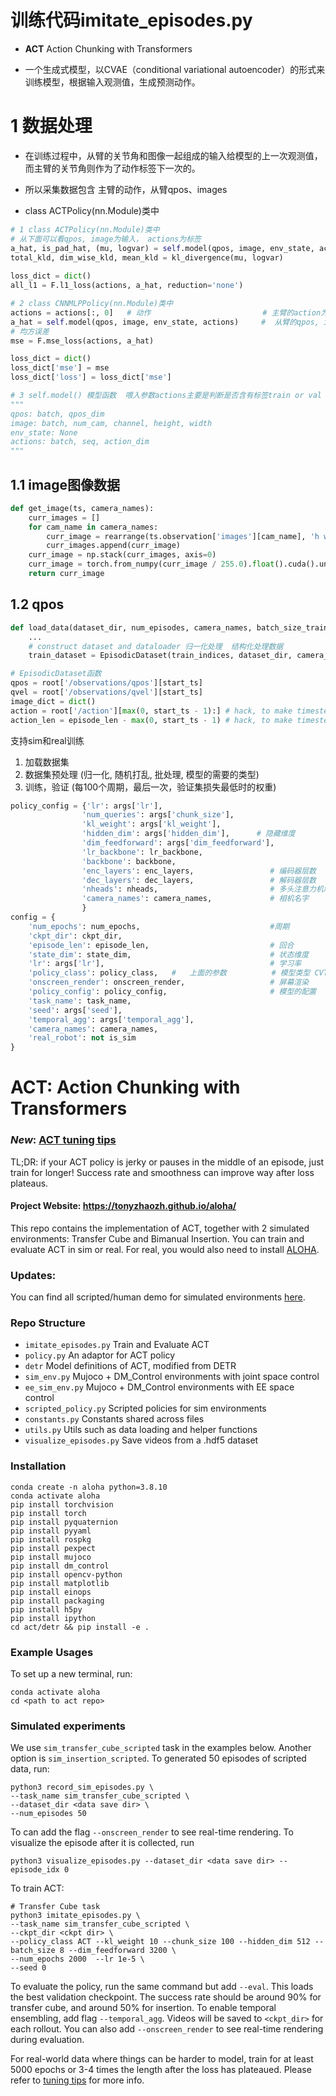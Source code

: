 # 训练代码imitate_episodes.py

+ **ACT** Action Chunking with Transformers

+ 一个生成式模型，以CVAE（conditional variational autoencoder）的形式来训练模型，根据输入观测值，生成预测动作。


# 1 数据处理

+ 在训练过程中，从臂的关节角和图像一起组成的输入给模型的上一次观测值，而主臂的关节角则作为了动作标签下一次的。
+ 所以采集数据包含 主臂的动作，从臂qpos、images


+ class ACTPolicy(nn.Module)类中 
~~~python
# 1 class ACTPolicy(nn.Module)类中 
# 从下面可以看qpos, image为输入， actions为标签
a_hat, is_pad_hat, (mu, logvar) = self.model(qpos, image, env_state, actions, is_pad)
total_kld, dim_wise_kld, mean_kld = kl_divergence(mu, logvar)
            
loss_dict = dict()
all_l1 = F.l1_loss(actions, a_hat, reduction='none')

# 2 class CNNMLPPolicy(nn.Module)类中
actions = actions[:, 0]   # 动作                         # 主臂的action为标签
a_hat = self.model(qpos, image, env_state, actions)     #  从臂的qpos, image为输入x
# 均方误差
mse = F.mse_loss(actions, a_hat)

loss_dict = dict()
loss_dict['mse'] = mse
loss_dict['loss'] = loss_dict['mse']

# 3 self.model() 模型函数  喂入参数actions主要是判断是否含有标签train or val
"""
qpos: batch, qpos_dim
image: batch, num_cam, channel, height, width
env_state: None
actions: batch, seq, action_dim
"""
~~~


## 1.1 image图像数据

~~~python
def get_image(ts, camera_names):
    curr_images = []
    for cam_name in camera_names:
        curr_image = rearrange(ts.observation['images'][cam_name], 'h w c -> c h w')
        curr_images.append(curr_image)
    curr_image = np.stack(curr_images, axis=0)
    curr_image = torch.from_numpy(curr_image / 255.0).float().cuda().unsqueeze(0)
    return curr_image
~~~

## 1.2 qpos

~~~python
def load_data(dataset_dir, num_episodes, camera_names, batch_size_train, batch_size_val):
    ...
    # construct dataset and dataloader 归一化处理  结构化处理数据
    train_dataset = EpisodicDataset(train_indices, dataset_dir, camera_names, norm_stats)

# EpisodicDataset函数
qpos = root['/observations/qpos'][start_ts]
qvel = root['/observations/qvel'][start_ts]
image_dict = dict()
action = root['/action'][max(0, start_ts - 1):] # hack, to make timesteps more aligned
action_len = episode_len - max(0, start_ts - 1) # hack, to make timesteps more aligned
~~~



支持sim和real训练

1. 加载数据集
2. 数据集预处理  (归一化, 随机打乱, 批处理, 模型的需要的类型)
3. 训练，验证    (每100个周期，最后一次，验证集损失最低时的权重)

~~~PYTHON
policy_config = {'lr': args['lr'],
                'num_queries': args['chunk_size'],
                'kl_weight': args['kl_weight'],
                'hidden_dim': args['hidden_dim'],      # 隐藏维度
                'dim_feedforward': args['dim_feedforward'],
                'lr_backbone': lr_backbone,
                'backbone': backbone,
                'enc_layers': enc_layers,                 # 编码器层数
                'dec_layers': dec_layers,                 # 解码器层数
                'nheads': nheads,                         # 多头注意力机制的头数
                'camera_names': camera_names,             # 相机名字
                }
config = {
    'num_epochs': num_epochs,                             #周期
    'ckpt_dir': ckpt_dir,
    'episode_len': episode_len,                           # 回合
    'state_dim': state_dim,                               # 状态维度
    'lr': args['lr'],                                     # 学习率
    'policy_class': policy_class,   #   上面的参数          # 模型类型 CVT CNNMLP
    'onscreen_render': onscreen_render,                   # 屏幕渲染
    'policy_config': policy_config,                       # 模型的配置
    'task_name': task_name,                             
    'seed': args['seed'],
    'temporal_agg': args['temporal_agg'],
    'camera_names': camera_names,
    'real_robot': not is_sim
}
~~~






# ACT: Action Chunking with Transformers

### *New*: [ACT tuning tips](https://docs.google.com/document/d/1FVIZfoALXg_ZkYKaYVh-qOlaXveq5CtvJHXkY25eYhs/edit?usp=sharing)
TL;DR: if your ACT policy is jerky or pauses in the middle of an episode, just train for longer! Success rate and smoothness can improve way after loss plateaus.

#### Project Website: https://tonyzhaozh.github.io/aloha/

This repo contains the implementation of ACT, together with 2 simulated environments:
Transfer Cube and Bimanual Insertion. You can train and evaluate ACT in sim or real.
For real, you would also need to install [ALOHA](https://github.com/tonyzhaozh/aloha).

### Updates:
You can find all scripted/human demo for simulated environments [here](https://drive.google.com/drive/folders/1gPR03v05S1xiInoVJn7G7VJ9pDCnxq9O?usp=share_link).


### Repo Structure
- ``imitate_episodes.py`` Train and Evaluate ACT
- ``policy.py`` An adaptor for ACT policy
- ``detr`` Model definitions of ACT, modified from DETR
- ``sim_env.py`` Mujoco + DM_Control environments with joint space control
- ``ee_sim_env.py`` Mujoco + DM_Control environments with EE space control
- ``scripted_policy.py`` Scripted policies for sim environments
- ``constants.py`` Constants shared across files
- ``utils.py`` Utils such as data loading and helper functions
- ``visualize_episodes.py`` Save videos from a .hdf5 dataset


### Installation

    conda create -n aloha python=3.8.10
    conda activate aloha
    pip install torchvision
    pip install torch
    pip install pyquaternion
    pip install pyyaml
    pip install rospkg
    pip install pexpect
    pip install mujoco
    pip install dm_control
    pip install opencv-python
    pip install matplotlib
    pip install einops
    pip install packaging
    pip install h5py
    pip install ipython
    cd act/detr && pip install -e .

### Example Usages

To set up a new terminal, run:

    conda activate aloha
    cd <path to act repo>

### Simulated experiments

We use ``sim_transfer_cube_scripted`` task in the examples below. Another option is ``sim_insertion_scripted``.
To generated 50 episodes of scripted data, run:

    python3 record_sim_episodes.py \
    --task_name sim_transfer_cube_scripted \
    --dataset_dir <data save dir> \
    --num_episodes 50

To can add the flag ``--onscreen_render`` to see real-time rendering.
To visualize the episode after it is collected, run

    python3 visualize_episodes.py --dataset_dir <data save dir> --episode_idx 0

To train ACT:
    
    # Transfer Cube task
    python3 imitate_episodes.py \
    --task_name sim_transfer_cube_scripted \
    --ckpt_dir <ckpt dir> \
    --policy_class ACT --kl_weight 10 --chunk_size 100 --hidden_dim 512 --batch_size 8 --dim_feedforward 3200 \
    --num_epochs 2000  --lr 1e-5 \
    --seed 0


To evaluate the policy, run the same command but add ``--eval``. This loads the best validation checkpoint.
The success rate should be around 90% for transfer cube, and around 50% for insertion.
To enable temporal ensembling, add flag ``--temporal_agg``.
Videos will be saved to ``<ckpt_dir>`` for each rollout.
You can also add ``--onscreen_render`` to see real-time rendering during evaluation.

For real-world data where things can be harder to model, train for at least 5000 epochs or 3-4 times the length after the loss has plateaued.
Please refer to [tuning tips](https://docs.google.com/document/d/1FVIZfoALXg_ZkYKaYVh-qOlaXveq5CtvJHXkY25eYhs/edit?usp=sharing) for more info.

